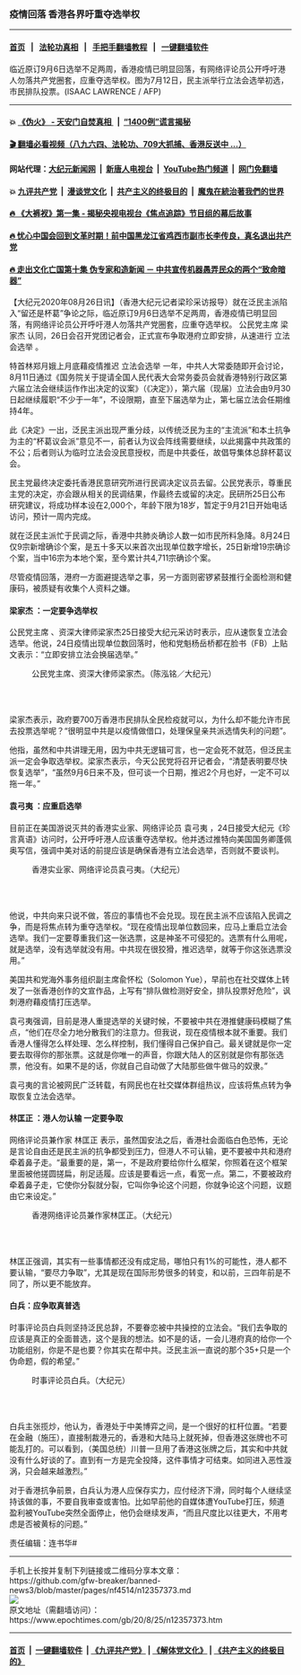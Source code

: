 ### 疫情回落 香港各界吁重夺选举权
------------------------

#### [首页](https://github.com/gfw-breaker/banned-news3/blob/master/README.md) &nbsp;&nbsp;|&nbsp;&nbsp; [法轮功真相](https://github.com/begood0513/basic/blob/master/README.md)  &nbsp;&nbsp;|&nbsp;&nbsp; [手把手翻墙教程](https://github.com/gfw-breaker/guides/wiki)  &nbsp;&nbsp;|&nbsp;&nbsp; [一键翻墙软件](https://github.com/gfw-breaker/nogfw/blob/master/README.md)  



<div><img alt="" class="attachment-djy_600_400 size-djy_600_400 wp-post-image" src="https://i.epochtimes.com/assets/uploads/2020/08/000_1V21G9-600x400.jpg"/>
<div class="caption">
 临近原订9月6日选举不足两周，香港疫情已明显回落，有网络评论员公开呼吁港人勿落共产党圈套，应重夺选举权。图为7月12日，民主派举行立法会选举初选，市民排队投票。(ISAAC LAWRENCE / AFP)
</div></div><hr/>

#### 💥 [《伪火》 - 天安门自焚真相 ](http://141.164.51.119:10000/videos/blog/weihuo.html)&nbsp; |&nbsp; [“1400例”谎言揭秘  ](http://141.164.51.119:10000/videos/blog/jiexi1400.html)

#### [ 🎬  翻墙必看视频（八九六四、法轮功、709大抓捕、香港反送中 ...）](https://github.com/gfw-breaker/links/blob/master/banned.md)

#### 网站代理：[大纪元新闻网](http://167.172.10.89:10080/gb/) &nbsp;|&nbsp; [新唐人电视台](http://167.172.10.89:8808/gb/)  &nbsp;|&nbsp; [YouTube热门频道](http://158.247.203.241/youtube.html) &nbsp;|&nbsp; [网门免翻墙](http://158.247.203.241:11000/show.aspx?name=ogHome)

#### 💥 [九评共产党](http://141.164.51.119:10000/videos/res/jiuping/)&nbsp; |&nbsp; [漫谈党文化](http://141.164.51.119:10000/videos/res/mtdwh/)&nbsp; |&nbsp; [共产主义的终极目的](http://141.164.51.119:10000/videos/res/zjmd/)&nbsp; |&nbsp; [魔鬼在統治著我們的世界](http://141.164.51.119:10000/videos/res/TheSpecter/)  

#### [ 🔥  《大裤衩》第一集 - 揭秘央视电视台《焦点追踪》节目组的幕后故事](http://141.164.51.119:10000/videos/news/../res/big-shorts/index.html)

#### [ 🔥  忧心中国会回到文革时期！前中国黑龙江省鸡西市副市长李传良，真名退出共产党](http://141.164.51.119:10000/videos/news/quit01.html)

#### [ 🔥  走出文化亡国第十集 伪专家和造新闻 － 中共宣传机器愚弄民众的两个“致命暗器”](http://141.164.51.119:10000/videos/news/../res/zcwhwg/index.html)

<div><p>
 【大纪元2020年08月26日讯】（香港大纪元记者梁珍采访报导）就在泛民主派陷入“留还是杯葛”争论之际，临近原订9月6日选举不足两周，香港疫情已明显回落，有网络评论员公开呼吁港人勿落共产党圈套，应重夺选举权。
 <ok href="https://www.epochtimes.com/gb/tag/%E5%85%AC%E6%B0%91%E5%85%9A%E4%B8%BB%E5%B8%AD.html">
  公民党主席
 </ok>
 <ok href="https://www.epochtimes.com/gb/tag/%E6%A2%81%E5%AE%B6%E6%9D%B0.html">
  梁家杰
 </ok>
 认同，26日会召开党团记者会，正式宣布争取港府立即安排，从速进行
 <ok href="https://www.epochtimes.com/gb/tag/%E7%AB%8B%E6%B3%95%E4%BC%9A%E9%80%89%E4%B8%BE.html">
  立法会选举
 </ok>
 。
</p>
<p>
 特首林郑月娥上月底藉疫情推迟
 <ok href="https://www.epochtimes.com/gb/tag/%E7%AB%8B%E6%B3%95%E4%BC%9A%E9%80%89%E4%B8%BE.html">
  立法会选举
 </ok>
 一年，中共人大常委随即开会讨论，8月11日通过《国务院关于提请全国人民代表大会常务委员会就香港特别行政区第六届立法会继续运作作出决定的议案》（《决定》），第六届（现届）立法会由9月30日起继续履职“不少于一年”，不设限期，直至下届选举为止，第七届立法会任期维持4年。
</p>
<p>
 此《决定》一出，泛民主派出现严重分歧，以传统泛民为主的“主流派”和本土抗争为主的“杯葛议会派”意见不一，前者认为议会阵线需要继续，以此揭露中共政策的不公；后者则认为临时立法会没民意授权，而是中共委任，故倡导集体总辞杯葛议会。
</p>
<p>
 民主党最终决定委托香港民意研究所进行民调决定议员去留。公民党表示，尊重民主党的决定，亦会跟从相关的民调结果，作最终去或留的决定。民研所25日公布研究建议，将成功样本设在2,000个，年龄下限为18岁，暂定于9月21日开始电话访问，预计一周内完成。
</p>
<p>
 就在泛民主派忙于民调之际，香港中共肺炎确诊人数一如市民所料急降。8月24日仅9宗新增确诊个案，是五十多天以来首次出现单位数字增长，25日新增19宗确诊个案，当中16宗为本地个案，至今累计共4,711宗确诊个案。
</p>
<p>
 尽管疫情回落，港府一方面避提选举之事，另一方面则密锣紧鼓推行全面检测和健康码，被质疑有收集个人资料之嫌。
</p>
<h4>
 <ok href="https://www.epochtimes.com/gb/tag/%E6%A2%81%E5%AE%B6%E6%9D%B0.html">
  梁家杰
 </ok>
 ：一定要争选举权
</h4>
<p>
 <ok href="https://www.epochtimes.com/gb/tag/%E5%85%AC%E6%B0%91%E5%85%9A%E4%B8%BB%E5%B8%AD.html">
  公民党主席
 </ok>
 、资深大律师梁家杰25日接受大纪元采访时表示，应从速恢复立法会选举。他说，24日疫情出现单位数回落时，他和党魁杨岳桥都在脸书（FB）上贴文表示：“立即安排立法会换届选举。”
</p>
<figure class="wp-caption aligncenter" id="attachment_12357383" style="width: 600px">
 <ok href="https://i.epochtimes.com/assets/uploads/2020/08/ed681e97e83108a3067aca5978ca4031-e1598394633726.jpg">
  <img alt="" class="size-large wp-image-12357383" src="https://i.epochtimes.com/assets/uploads/2020/08/ed681e97e83108a3067aca5978ca4031-600x400.jpg"/>
 </ok>
 <br/><figcaption class="wp-caption-text">
  公民党主席、资深大律师梁家杰。（陈泓铭／大纪元）
 </figcaption><br/>
</figure><br/>
<p>
 梁家杰表示，政府要700万香港市民排队全民检疫就可以，为什么却不能允许市民去投票选举呢？“很明显中共是以疫情做借口，处理保皇亲共派选情失利的问题”。
</p>
<p>
 他指，虽然和中共讲理无用，因为中共无逻辑可言，也一定会死不就范，但泛民主派一定会争取选举权。梁家杰表示，今天公民党将召开记者会，“清楚表明要尽快恢复选举”，“虽然9月6日来不及，但可谈一个日期，推迟2个月也好，一定不可以拖一年。”
</p>
<h4>
 <ok href="https://www.epochtimes.com/gb/tag/%E8%A2%81%E5%BC%93%E5%A4%B7.html">
  袁弓夷
 </ok>
 ：应重启选举
</h4>
<p>
 目前正在美国游说灭共的香港实业家、网络评论员
 <ok href="https://www.epochtimes.com/gb/tag/%E8%A2%81%E5%BC%93%E5%A4%B7.html">
  袁弓夷
 </ok>
 ，24日接受大纪元《珍言真语》访问时，公开呼吁港人应该重夺选举权。他并透过推特向美国国务卿蓬佩奥写信，强调中美对话的前提应该是确保香港有立法会选举，否则就不要谈判。
</p>
<figure class="wp-caption aligncenter" id="attachment_12357379" style="width: 450px">
 <ok href="https://i.epochtimes.com/assets/uploads/2020/08/6e07dceff395f4b422bac3f42b194fcb-e1598394446346.jpg">
  <img alt="" class="wp-image-12357379 size-medium" src="https://i.epochtimes.com/assets/uploads/2020/08/6e07dceff395f4b422bac3f42b194fcb-450x600.jpg"/>
 </ok>
 <br/><figcaption class="wp-caption-text">
  香港实业家、网络评论员袁弓夷。（大纪元）
 </figcaption><br/>
</figure><br/>
<p>
 他说，中共向来只说不做，答应的事情也不会兑现。现在民主派不应该陷入民调之争，而是将焦点转为重夺选举权。“现在疫情出现单位数回来，应马上重启立法会选举。我们一定要尊重我们这一张选票，这是神圣不可侵犯的。选票有什么用呢，就是选举，没有选举就没有用。中共现在很狡猾，推迟选举，就等于你这张选票没用。”
</p>
<p>
 美国共和党海外事务组织副主席兪怀松（Solomon Yue），早前也在社交媒体上转发了一张香港创作的文宣作品，上写有“排队做检测好安全，排队投票好危险”，讽刺港府藉疫情打压选举。
</p>
<p>
 袁弓夷强调，目前是港人重提选举的关键时候，不要被中共在港推健康码模糊了焦点，“他们在尽全力地分散我们的注意力。但我说，现在疫情根本就不重要。我们香港人懂得怎么样处理、怎么样控制，我们懂得自己保护自己。最关键就是你一定要去取得你的那张票。这就是你唯一的声音，你跟大陆人的区别就是你有那张选票，他没有。如果不是的话，你就自己自动做了大陆那些做牛做马的奴隶。”
</p>
<p>
 袁弓夷的言论被网民广泛转载，有网民也在社交媒体群组热议，应该将焦点转为争取恢复立法会选举。
</p>
<h4>
 <ok href="https://www.epochtimes.com/gb/tag/%E6%9E%97%E5%8C%A1%E6%AD%A3.html">
  林匡正
 </ok>
 ：港人勿认输 一定要争取
</h4>
<p>
 网络评论员兼作家
 <ok href="https://www.epochtimes.com/gb/tag/%E6%9E%97%E5%8C%A1%E6%AD%A3.html">
  林匡正
 </ok>
 表示，虽然国安法之后，香港社会面临白色恐怖，无论是言论自由还是民主派的抗争都受到压力，但港人不可认输，更不要被中共和港府牵着鼻子走。“最重要的是，第一，不是政府要给你什么框架，你照着在这个框架里面被他搓圆搓扁，削足适履。应该是要看远一点，看宽一点。第二，不要被政府牵着鼻子走，它使你分裂就分裂，它叫你争论这个问题，你就争论这个问题，议题由它来设定。”
</p>
<figure class="wp-caption aligncenter" id="attachment_12357385" style="width: 600px">
 <ok href="https://i.epochtimes.com/assets/uploads/2020/08/36b56bb31d49bc6b71155098e6c71417-e1598394713273.jpg">
  <img alt="" class="size-large wp-image-12357385" src="https://i.epochtimes.com/assets/uploads/2020/08/36b56bb31d49bc6b71155098e6c71417-600x399.jpg"/>
 </ok>
 <br/><figcaption class="wp-caption-text">
  香港网络评论员兼作家林匡正。（大纪元）
 </figcaption><br/>
</figure><br/>
<p>
 林匡正强调，其实有一些事情都还没有成定局，哪怕只有1%的可能性，港人都不要认输，“要尽力争取”，尤其是现在国际形势很多的转变，和以前，三四年前是不同了，所以更不能放弃。
</p>
<h4>
 白兵：应争取真普选
</h4>
<p>
 时事评论员白兵则坚持泛民总辞，不要眷恋被中共操控的立法会。“我们去争取的应该是真正的全面普选，这个是我的想法。如不是的话，一会儿港府真的给你一个功能组别，你是不是也要？你其实在帮中共。泛民主派一直说的那个35+只是一个伪命题，假的希望。”
</p>
<figure class="wp-caption aligncenter" id="attachment_12357386" style="width: 600px">
 <ok href="https://i.epochtimes.com/assets/uploads/2020/08/7deb54e7f7a7b85049b704cb8d51bcf4-e1598394778752.jpg">
  <img alt="" class="size-large wp-image-12357386" src="https://i.epochtimes.com/assets/uploads/2020/08/7deb54e7f7a7b85049b704cb8d51bcf4-600x400.jpg"/>
 </ok>
 <br/><figcaption class="wp-caption-text">
  时事评论员白兵。（大纪元）
 </figcaption><br/>
</figure><br/>
<p>
 白兵主张揽炒，他认为，香港处于中美博弈之间，是一个很好的杠杆位置。“若要在金融（施压），直接制裁港元的，香港和大陆马上就死掉，但香港这张牌也不可能乱打的。可以看到，（美国总统）川普一旦用了香港这张牌之后，其实和中共就没有什么好谈的了。直到有一方是完全投降，这件事情才可结束。如同进入恶性漩涡，只会越来越激烈。”
</p>
<p>
 对于香港抗争前景，白兵认为港人应保存实力，应付经济下滑，同时每个人继续坚持该做的事，不要自我审查或害怕。比如早前他的自媒体遭YouTube打压，频道盈利被YouTube突然全面停止，他仍会继续发声，“而且尺度比以往更大，不用考虑是否被黄标的问题。”
</p>
<p>
 责任编辑：连书华#
</p>
</div>
<hr/>
手机上长按并复制下列链接或二维码分享本文章：<br/>
https://github.com/gfw-breaker/banned-news3/blob/master/pages/nf4514/n12357373.md <br/>
<a href='https://github.com/gfw-breaker/banned-news3/blob/master/pages/nf4514/n12357373.md'><img src='https://github.com/gfw-breaker/banned-news3/blob/master/pages/nf4514/n12357373.md.png'/></a> <br/>
原文地址（需翻墙访问）：https://www.epochtimes.com/gb/20/8/25/n12357373.htm


------------------------
#### [首页](https://github.com/gfw-breaker/banned-news3/blob/master/README.md) &nbsp;|&nbsp; [一键翻墙软件](https://github.com/gfw-breaker/nogfw/blob/master/README.md) &nbsp;| [《九评共产党》](https://github.com/gfw-breaker/9ping.md/blob/master/README.md#九评之一评共产党是什么) | [《解体党文化》](https://github.com/gfw-breaker/jtdwh.md/blob/master/README.md) | [《共产主义的终极目的》](https://github.com/gfw-breaker/gczydzjmd.md/blob/master/README.md)


<img src='http://gfw-breaker.win/banned-news3/pages/nf4514/n12357373.md' width='0px' height='0px'/>